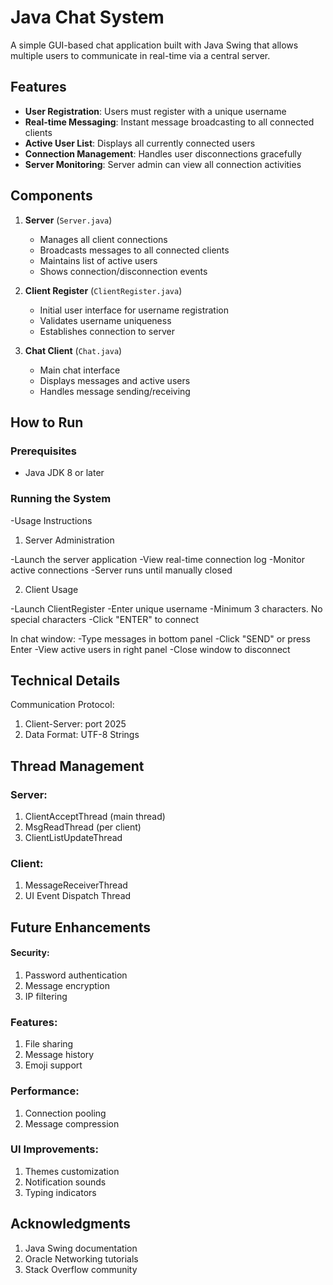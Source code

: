 # Java Chat System

A simple GUI-based chat application built with Java Swing that allows multiple users to communicate in real-time via a central server.

## Features

- **User Registration**: Users must register with a unique username
- **Real-time Messaging**: Instant message broadcasting to all connected clients
- **Active User List**: Displays all currently connected users
- **Connection Management**: Handles user disconnections gracefully
- **Server Monitoring**: Server admin can view all connection activities

## Components

1. **Server** (`Server.java`)
   - Manages all client connections
   - Broadcasts messages to all connected clients
   - Maintains list of active users
   - Shows connection/disconnection events

2. **Client Register** (`ClientRegister.java`)
   - Initial user interface for username registration
   - Validates username uniqueness
   - Establishes connection to server

3. **Chat Client** (`Chat.java`)
   - Main chat interface
   - Displays messages and active users
   - Handles message sending/receiving

## How to Run

### Prerequisites
- Java JDK 8 or later

### Running the System

  -Usage Instructions

  1. Server Administration

  -Launch the server application
  -View real-time connection log
  -Monitor active connections
  -Server runs until manually closed

2. Client Usage

  -Launch ClientRegister
  -Enter unique username
  -Minimum 3 characters. No special characters
  -Click "ENTER" to connect

In chat window:
  -Type messages in bottom panel
  -Click "SEND" or press Enter
  -View active users in right panel
  -Close window to disconnect

## Technical Details

Communication Protocol: 

1. Client-Server: port 2025
2. Data Format:	UTF-8 Strings	

## Thread Management

### Server:
  1. ClientAcceptThread (main thread)
  2. MsgReadThread (per client)
  3. ClientListUpdateThread

### Client:
  1. MessageReceiverThread
  2. UI Event Dispatch Thread

## Future Enhancements

#### Security:
  1. Password authentication
  2. Message encryption
  3. IP filtering

### Features:
  1. File sharing
  2. Message history
  3. Emoji support

### Performance:
  1. Connection pooling
  2. Message compression

### UI Improvements:
  1. Themes customization
  2. Notification sounds
  3. Typing indicators

## Acknowledgments

  1. Java Swing documentation
  2. Oracle Networking tutorials
  3. Stack Overflow community


